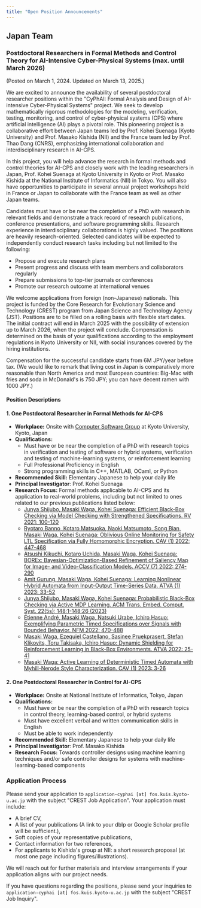 ```yaml
---
title: "Open Position Announcements"
---
```


## Japan Team

### Postdoctoral Researchers in Formal Methods and Control Theory for AI-Intensive Cyber-Physical Systems (max. until March 2026)

(Posted on March 1, 2024. Updated on March 13, 2025.)

We are excited to announce the availability of several postdoctoral researcher positions within the "CyPhAI: Formal Analysis and Design of AI-intensive Cyber-Physical Systems" project. We seek to develop mathematically rigorous methodologies for the modeling, verification, testing, monitoring, and control of cyber-physical systems (CPS) where artificial intelligence (AI) plays a pivotal role. This pioneering project is a collaborative effort between Japan teams led by Prof. Kohei Suenaga (Kyoto University) and Prof. Masako Kishida (NII) and the France team led by Prof. Thao Dang (CNRS), emphasizing international collaboration and interdisciplinary research in AI-CPS.

In this project, you will help advance the research in formal methods and control theories for AI-CPS and closely work with the leading researchers in Japan, Prof. Kohei Suenaga at Kyoto University in Kyoto or Prof. Masako Kishida at the National Institute of Informatics (NII) in Tokyo. You will also have opportunities to participate in several annual project workshops held in France or Japan to collaborate with the France team as well as other Japan teams.

Candidates must have or be near the completion of a PhD with research in relevant fields and demonstrate a track record of research publications, conference presentations, and software programming skills. Research experience in interdisciplinary collaborations is highly valued. The positions are heavily research-oriented. Selected candidates will be expected to independently conduct research tasks including but not limited to the following:
- Propose and execute research plans
- Present progress and discuss with team members and collaborators regularly
- Prepare submissions to top-tier journals or conferences
- Promote our research outcome at international venues

We welcome applications from foreign (non-Japanese) nationals. This project is funded by the Core Research for Evolutionary Science and Technology (CREST) program from Japan Science and Technology Agency (JST). Positions are to be filled on a rolling basis with flexible start dates. The initial contract will end in March 2025 with the possibility of extension up to March 2026, when the project will conclude. Compensation is determined on the basis of your qualifications according to the employment regulations in Kyoto University or NII, with social insurances covered by the hiring institutions.

Compensation for the successful candidate starts from 6M JPY/year before tax. (We would like to remark that living cost in Japan is comparatively more reasonable than North America and most European countries: Big-Mac with fries and soda in McDonald's is 750 JPY; you can have decent ramen with 1000 JPY.)

#### Position Descriptions

#### 1. One Postdoctoral Researcher in Formal Methods for AI-CPS
- **Workplace:** Onsite with [Computer Software Group] at Kyoto University, Kyoto, Japan
- **Qualifications:**
    + Must have or be near the completion of a PhD with research topics in verification and testing of software or hybrid systems, verification and testing of machine-learning systems, or reinforcement learning
    + Full Professional Proficiency in English
    + Strong programming skills in C++, MATLAB, OCaml, or Python
- **Recommended Skill:** Elementary Japanese to help your daily life
- **Principal Investigator**: Prof. Kohei Suenaga
- **Research Focus:** Formal methods applicable to AI-CPS and its application to real-world problems, including but not limited to ones related to our previous publications listed below:
    + [Junya Shijubo, Masaki Waga, Kohei Suenaga: Efficient Black-Box Checking via Model Checking with Strengthened Specifications. RV 2021: 100-120](https://arxiv.org/abs/2109.04656)
    + [Ryotaro Banno, Kotaro Matsuoka, Naoki Matsumoto, Song Bian, Masaki Waga, Kohei Suenaga: Oblivious Online Monitoring for Safety LTL Specification via Fully Homomorphic Encryption. CAV (1) 2022: 447-468](https://arxiv.org/abs/2206.03582)
    + [Atsushi Kikuchi, Kotaro Uchida, Masaki Waga, Kohei Suenaga: BOREx: Bayesian-Optimization-Based Refinement of Saliency Map for Image- and Video-Classification Models. ACCV (7) 2022: 274-290](https://arxiv.org/abs/2210.17130)
    + [Amit Gurung, Masaki Waga, Kohei Suenaga: Learning Nonlinear Hybrid Automata from Input-Output Time-Series Data. ATVA (1) 2023: 33-52](https://arxiv.org/abs/2301.03915)
    + [Junya Shijubo, Masaki Waga, Kohei Suenaga: Probabilistic Black-Box Checking via Active MDP Learning. ACM Trans. Embed. Comput. Syst. 22(5s): 148:1-148:26 (2023)](https://arxiv.org/abs/2308.07930)
    + [Étienne André, Masaki Waga, Natsuki Urabe, Ichiro Hasuo: Exemplifying Parametric Timed Specifications over Signals with Bounded Behavior. NFM 2022: 470-488](https://arxiv.org/abs/2203.13247)
    + [Masaki Waga, Ezequiel Castellano, Sasinee Pruekprasert, Stefan Klikovits, Toru Takisaka, Ichiro Hasuo: Dynamic Shielding for Reinforcement Learning in Black-Box Environments. ATVA 2022: 25-41](https://arxiv.org/abs/2207.13446)
    + [Masaki Waga: Active Learning of Deterministic Timed Automata with Myhill-Nerode Style Characterization. CAV (1) 2023: 3-26](https://arxiv.org/abs/2305.17742)

[Computer Software Group]: https://www.fos.kuis.kyoto-u.ac.jp/


#### 2. One Postdoctoral Researcher in Control for AI-CPS

- **Workplace:** Onsite at National Institute of Informatics, Tokyo, Japan
- **Qualifications:**
    + Must have or be near the completion of a PhD with research topics in control theory, learning-based control, or hybrid systems
    + Must have excellent verbal and written communication skills in English
    + Must be able to work independently
- **Recommended Skill:** Elementary Japanese to help your daily life
- **Principal Investigator**: Prof. Masako Kishida
- **Research Focus:** Towards controller designs using machine learning techniques and/or safe controller designs for systems with machine-learning-based components


### Application Process

Please send your application to `application-cyphai [at] fos.kuis.kyoto-u.ac.jp` with the subject "CREST Job Application". Your application must include:
- A brief CV,
- A list of your publications (A link to your dblp or Google Scholar profile will be sufficient.),
- Soft copies of your representative publications,
- Contact information for two references,
- For applicants to Kishida's group at NII: a short research proposal (at most one page including figures/illustrations).

We will reach out for further materials and interview arrangements if your application aligns with our project needs.

If you have questions regarding the positions, please send your inquiries to `application-cyphai [at] fos.kuis.kyoto-u.ac.jp` with the subject "CREST Job Inquiry".
